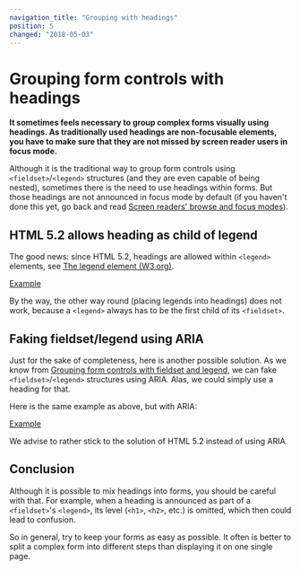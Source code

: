 ```yaml
---
navigation_title: "Grouping with headings"
position: 5
changed: "2018-05-03"
---
```


# Grouping form controls with headings

**It sometimes feels necessary to group complex forms visually using headings. As traditionally used headings are non-focusable elements, you have to make sure that they are not missed by screen reader users in focus mode.**

Although it is the traditional way to group form controls using `<fieldset>`/`<legend>` structures (and they are even capable of being nested), sometimes there is the need to use headings within forms. But those headings are not announced in focus mode by default (if you haven't done this yet, go back and read [Screen readers' browse and focus modes](/knowledge/desktop-screen-readers/browse-focus-modes)).

## HTML 5.2 allows heading as child of legend

The good news: since HTML 5.2, headings are allowed within `<legend>` elements, see [The legend element (W3.org)](https://www.w3.org/TR/html52/sec-forms.html#the-legend-element).

[Example](_examples/headings-mixed-into-a-form-as-children-of-legends)

By the way, the other way round (placing legends into headings) does not work, because a `<legend>` always has to be the first child of its `<fieldset>`.

## Faking fieldset/legend using ARIA

Just for the sake of completeness, here is another possible solution. As we know from [Grouping form controls with fieldset and legend](/examples/forms/grouping-with-fieldset-legend), we can fake `<fieldset>`/`<legend>` structures using ARIA. Alas, we could simply use a heading for that.

Here is the same example as above, but with ARIA:

[Example](_examples/headings-mixed-into-a-form-using-aria)

We advise to rather stick to the solution of HTML 5.2 instead of using ARIA.

## Conclusion

Although it is possible to mix headings into forms, you should be careful with that. For example, when a heading is announced as part of a `<fieldset>`'s `<legend>`, its level (`<h1>`, `<h2>`, etc.) is omitted, which then could lead to confusion.

So in general, try to keep your forms as easy as possible. It often is better to split a complex form into different steps than displaying it on one single page.